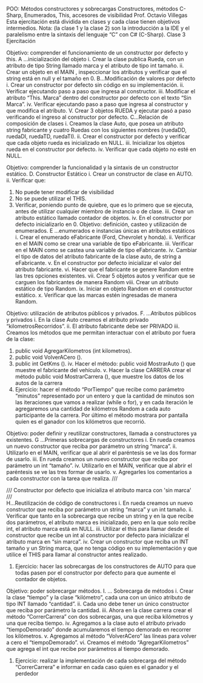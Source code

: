 POO: Métodos constructores y sobrecargas
Constructores, métodos C-Sharp, Enumerados, This, accesores de visibilidad
Prof. Octavio Villegas
Esta ejercitación está dividida en clases y cada clase tienen objetivos intermedios.
Nota: (la clase 1 y la clase 2) son la introducción a la IDE y el paralelismo entre la sintaxis del lenguaje “C” con C# (C-Sharp).
Clase 3
Ejercitación

Objetivo: comprender el funcionamiento de un constructor por defecto y this.
A	...inicialización del objeto
i.	Crear la clase publica Rueda, con un atributo de tipo  String llamado marca y el atributo de tipo int tamaño.
ii.	Crear un objeto en el MAIN , inspeccionar los atributos y verificar que el string está en null y el tamaño en 0.
B...Modificación de valores por defecto
i.	Crear un constructor por defecto sin código en su implementación.
ii.	Verificar ejecutando paso a paso que ingresa al constructor.
iii.	Modificar el atributo “This. Marca”  dentro del constructor por defecto con el texto “Sin Marca”.
iv.	Verificar ejecutando paso a paso que ingresa al constructor y que modifica el atributo.
V.	Crear 3 objetos RUEDA y ejecutar pasó a paso verificando el ingreso al constructor por defecto.
C...Relación de composición de clases
i.	Creamos la clase Auto, que posea un atributo string  fabricante y cuatro Ruedas con los siguientes nombres (ruedaDD, ruedaDI, ruedaTD, ruedaTI).
ii.	Crear el constructor por defecto y verificar que cada objeto rueda es inicializado en NULL.
iii.	Inicializar los objetos rueda en el constructor por defecto.
iv.	Verificar que cada objeto no esté en NULL.

Objetivo: comprender la funcionalidad y la sintaxis de un constructor estático.
D.	Constructor Estático
i.	Crear un constructor de clase  en AUTO.
ii.	Verificar que: 
1.	No puede tener modificar de visibilidad
2.	No se puede utilizar el THIS.
3.	Verificar, poniendo punto de quiebre, que es lo primero que se ejecuta, antes de utilizar cualquier miembro de instancia o de clase.
iii.	Crear un atributo estático llamado contador de objetos.
iv.	En el constructor por defecto inicializarlo en 0.
Objetivo: definición, casteo y utilización de enumerados.
E	...enumerados e instancias únicas en atributos estáticos
i.	Crear el enumerado eFabricante (Ford, Chevrolet y honda).
ii.	Verificar en el MAIN como se crear una variable de tipo eFabricante.
iii.	Verificar en el MAIN como se castea una variable de tipo eFabricante.
iv.	Cambiar el tipo de datos del atributo fabricante de la clase auto, de string a eFabricante.
v.	En el constructor  por defecto inicializar el valor del atributo fabricante.
vi.	Hacer que el fabricante se genere Random entre las tres opciones existentes.
vii.	Crear 5  objetos autos y verificar que se carguen los fabricantes de manera Random 
viii.	Crear un atributo estático de tipo Random.
ix.	Iniciar en objeto Random en el constructor estático.
x.	Verificar que las marcas estén ingresadas de manera Random.
 


Objetivo: utilización de atributos públicos y privados.
F.	...Atributos públicos y privados
i.	En la clase Auto creamos el atributo privado “kilometrosRecorridos”.
ii.	El atributo fabricante debe ser PRIVADO
iii.	Creamos los métodos que me permitan interactuar con el atributo por fuera de la clase:
1.	public void AgregarKilometros (int kilometros).
2.	public void VolverACero ().
3.	public int GetKms ().
iv.	Hacer el método: public void MostrarAuto () que muestre el fabricante del vehículo.
v.	Hacer  la clase CARRERA crear el método public void MostrarCarrera (), que muestre los datos de los autos de la carrera
1.	Ejercicio: hacer el método “PorTiempo” que recibe como parámetro  “minutos”  representado por un entero y que la cantidad de minutos son las iteraciones que vamos a realizar (while o for), y en cada iteración le agregaremos una cantidad de kilómetros Random a cada auto participante de la  carrera. Por último el método mostrara por pantalla quien es el ganador con los kilómetros que recorrió.


Objetivo: poder definir y reutilizar constructores, llamada a constructores ya existentes.
G	...Primeras sobrecargas de constructores
i.	En rueda creamos un nuevo constructor que reciba por parámetro un string “marca”.
ii.	Utilizarlo en el MAIN, verificar que al abrir el paréntesis se ve las dos formar de usarlo.
iii.	En rueda creamos un nuevo constructor que reciba por parámetro un int “tamaño”.
iv.	Utilizarlo en el MAIN, verificar que al abrir el paréntesis se ve las tres formar de usarlo.
v.	Agregarles los comentarios  a cada constructor con la tarea que realiza.
/// <summary>
/// Constructor por defecto que inicializa el atributo marca con 'sin marca'		
/// </summary>
H...Reutilización de código de constructores
i.	En rueda creamos un nuevo constructor que reciba por parámetro un string “marca” y un int tamaño.
ii.	Verificar que tanto en la sobrecarga que recibe un string y en la que recibe dos parámetros, el atributo marca es inicializado, pero en la que solo recibe int, el atributo marca está en NULL.
iii.	Utilizar el this para llamar desde el constructor que recibe un int al constructor por defecto para inicializar el atributo marca en “sin marca”.
iv.	Crear un constructor que reciba un INT tamaño y un String marca, que no tenga código en su implementación y que utilice el THIS para llamar al constructor antes realizado.
1.	Ejercicio: hacer las sobrecargas de los constructores de AUTO para que todas pasen por el constructor por defecto para que aumente el contador de objetos.
 

Objetivo: poder sobrecargar métodos.
I.	... Sobrecarga de métodos
i.	Crear la clase “tiempo” y la clase “kilómetro”, cada una con un único atributo de tipo INT llamado “cantidad”.
ii.	Cada uno  debe tener un único constructor que reciba por parámetro la cantidad.
iii.	Ahora en la clase carrera crear el método “CorrerCarrera” con dos sobrecargas, una que reciba kilómetros y una que reciba tiempo.
iv.	Agregamos a la clase auto el atributo privado “tiempoDemorado” donde acumularemos el tiempo demorado en recorrer los kilómetros.
v.	Agregamos al método “VolverACero”  las líneas para volver a cero  el “tiempoDemorado”.
vi.	Creamos el método “AgregarKilometros” que agrega el int que recibe por parámetros al tiempo demorado.
1.	Ejercicio: realizar la implementación  de cada sobrecarga del método “CorrerCarrera” e informar en cada caso quien es el ganador y el perdedor

		
